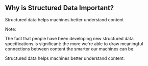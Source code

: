 ## Why is Structured Data Important?

Structured data helps machines better understand content <!-- .element: class="fragment" -->

Note:

The fact that people have been developing new structured data specifications is significant: the more we're able to draw meaningful connections between content the smarter our machines can be.

Structured data helps machines better understand content.